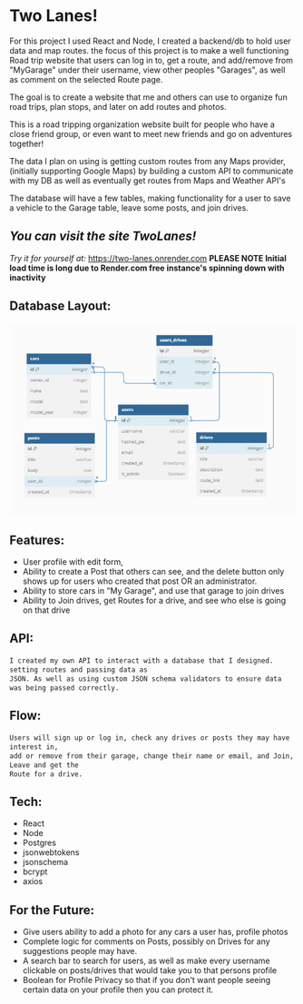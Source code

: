 # Two Lanes!

For this project I used React and Node, I created a backend/db to hold user data and map routes. the focus of this project is to make a well functioning Road trip website that users can log in to, get a route, and add/remove from "MyGarage" under their username, view other peoples "Garages", as well as comment on the selected Route page.

The goal is to create a website that me and others can use to organize fun road trips, plan stops, and later on add routes and photos.

This is a road tripping organization website built for people who have a close friend group, or even want to meet new friends and go on adventures together!

The data I plan on using is getting custom routes from any Maps provider,(initially supporting Google Maps) by building a custom API to communicate with my DB as well as eventually get routes from Maps and Weather API's

The database will have a few tables, making functionality for a user to save a vehicle to the Garage table, leave some posts, and join drives. 

## *You can visit the site TwoLanes!*

*Try it for yourself at:* https://two-lanes.onrender.com 
**PLEASE NOTE Initial load time is long due to Render.com free instance's spinning down with inactivity**

## Database Layout:

![Database](Database.PNG)



## Features:
- User profile with edit form,
- Ability to create a Post that others can see, and the delete button only shows up for users who created 
    that post OR an administrator.
- Ability to store cars in "My Garage", and use that garage to join drives
- Ability to Join drives, get Routes for a drive, and see who else is going on that drive

## API:
    I created my own API to interact with a database that I designed. setting routes and passing data as 
    JSON. As well as using custom JSON schema validators to ensure data was being passed correctly.

## Flow:
    Users will sign up or log in, check any drives or posts they may have interest in, 
    add or remove from their garage, change their name or email, and Join, Leave and get the 
    Route for a drive.

## Tech:
- React
- Node
- Postgres
- jsonwebtokens
- jsonschema
- bcrypt
- axios


## For the Future:
- Give users ability to add a photo for any cars a user has, profile photos
- Complete logic for comments on Posts, possibly on Drives for any suggestions people may have.
- A search bar to search for users, as well as make every username clickable on 
    posts/drives that would take you to that persons profile
- Boolean for Profile Privacy so that if you don't want people seeing certain 
    data on your profile then you can protect it.



